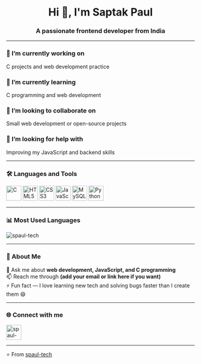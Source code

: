 <h1 align="center">Hi 👋, I'm Saptak Paul</h1>
<h3 align="center">A passionate frontend developer from India</h3>

---

### 🔭 I’m currently working on  
C projects and web development practice

### 🌱 I’m currently learning  
C programming and web development

### 👯 I’m looking to collaborate on  
Small web development or open-source projects

### 🤝 I’m looking for help with  
Improving my JavaScript and backend skills

---

### 🛠️ Languages and Tools

<p align="left"> 
  <img src="https://cdn.jsdelivr.net/gh/devicons/devicon/icons/c/c-original.svg" alt="C" width="40" height="40"/> 
  <img src="https://cdn.jsdelivr.net/gh/devicons/devicon/icons/html5/html5-original.svg" alt="HTML5" width="40" height="40"/> 
  <img src="https://cdn.jsdelivr.net/gh/devicons/devicon/icons/css3/css3-original.svg" alt="CSS3" width="40" height="40"/> 
  <img src="https://cdn.jsdelivr.net/gh/devicons/devicon/icons/javascript/javascript-original.svg" alt="JavaScript" width="40" height="40"/> 
  <img src="https://cdn.jsdelivr.net/gh/devicons/devicon/icons/mysql/mysql-original.svg" alt="MySQL" width="40" height="40"/> 
  <img src="https://cdn.jsdelivr.net/gh/devicons/devicon/icons/python/python-original.svg" alt="Python" width="40" height="40"/> 
</p>

---

### 📊 Most Used Languages
<p align="left">
  <img src="https://github-readme-stats.vercel.app/api/top-langs?username=spaul-tech&show_icons=true&locale=en&layout=compact" alt="spaul-tech" />
</p>

---

### 🧠 About Me
💬 Ask me about **web development, JavaScript, and C programming**  
📫 Reach me through **(add your email or link here if you want)**  
⚡ Fun fact — I love learning new tech and solving bugs faster than I create them 😄  

---

### 🌐 Connect with me
<p align="left">
  <a href="https://github.com/spaul-tech" target="blank">
    <img align="center" src="https://cdn.jsdelivr.net/gh/devicons/devicon/icons/github/github-original.svg" alt="spaul-tech" height="40" width="40" />
  </a>
</p>

---

⭐️ From [spaul-tech](https://github.com/spaul-tech)
